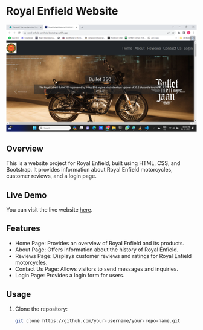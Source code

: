 # Royal Enfield Website

![Website Preview](<https://github.com/Shanmugamrskfamily/product-website-using-bootstrap/blob/main/Assets/Screenshot%20(713).png>)

## Overview

This is a website project for Royal Enfield, built using HTML, CSS, and Bootstrap. It provides information about Royal Enfield motorcycles, customer reviews, and a login page.

## Live Demo

You can visit the live website [here](https://your-website-url.com).

## Features

- Home Page: Provides an overview of Royal Enfield and its products.
- About Page: Offers information about the history of Royal Enfield.
- Reviews Page: Displays customer reviews and ratings for Royal Enfield motorcycles.
- Contact Us Page: Allows visitors to send messages and inquiries.
- Login Page: Provides a login form for users.

## Usage

1. Clone the repository:

   ```bash
   git clone https://github.com/your-username/your-repo-name.git
   ```
